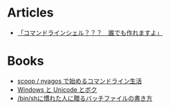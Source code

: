 Articles
=========

* [「コマンドラインシェル？？？　誰でも作れますよ」](articles/d7b76ff6535d7d.md)

Books
======

* [scoop / nyagos で始めるコマンドライン生活](books/5ac80a9ddb35fef9a146.md)
* [Windows と Unicode とボク](books/b820d588f4856bcf836c.md)
* [/bin/shに慣れた人に贈るバッチファイルの書き方](books/c84cbe23093eee1b5830.md)
